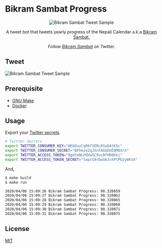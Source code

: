 # Bikram Sambat Progress

<div align="center">
  <img src="https://i.imgur.com/1UiWlL9.png" alt="Bikram Sambat Tweet Sample" />
  <p>A tweet bot that tweets yearly progress of the Nepali Calendar a.k.a <a href="https://en.wikipedia.org/wiki/Vikram_Samvat">Bikram Sambat.</a></p>
  <p><em>Follow <a href="https://twitter.com/bikram_sambat">Bikram Sambat</a> on Twitter.</em></p>
</div>

## Tweet

![Bikram Sambat Tweet Sample](https://i.imgur.com/1UiWlL9.png)

## Prerequisite

- [GNU Make](https://ftp.gnu.org/old-gnu/Manuals/make-3.79.1/html_chapter/make_1.html)
- [Docker](https://docs.docker.com/install/)

## Usage

Export your [Twitter secrets](https://developer.twitter.com).

```bash
# Twitter Secrets
export TWITTER_CONSUMER_KEY="WEbDazCqR6fVERc8SuD4tK5c"
export TWITTER_CONSUMER_SECRET="BPhmzeZqJ5nfAGGDeEQM8Xrh"
export TWITTER_ACCESS_TOKEN="9gdteNLPQVw5C9vcBfHR8Kkj"
export TWITTER_ACCESS_TOKEN_SECRET="5apcG4rbwSKJvXPtPb2yWk54"
```

And,

```bash
$ make build
$ make run

2020/04/06 15:09:26 Bikram Sambat Progress: 98.320859
2020/04/06 15:09:27 Bikram Sambat Progress: 98.320862
2020/04/06 15:09:28 Bikram Sambat Progress: 98.320865
2020/04/06 15:09:29 Bikram Sambat Progress: 98.320868
2020/04/06 15:09:30 Bikram Sambat Progress: 98.320871
2020/04/06 15:09:31 Bikram Sambat Progress: 98.320875
```

## License

[MIT](LICENSE)
